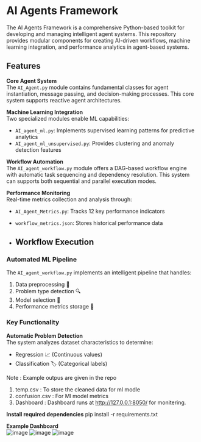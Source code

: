 # AI Agents Framework

The AI Agents Framework is a comprehensive Python-based toolkit for developing and managing intelligent agent systems. This repository provides modular components for creating AI-driven workflows, machine learning integration, and performance analytics in agent-based systems.

## Features

**Core Agent System**  
The `AI_Agent.py` module contains fundamental classes for agent instantiation, message passing, and decision-making processes. This core system supports reactive agent architectures.

**Machine Learning Integration**  
Two specialized modules enable ML capabilities:
- `AI_agent_ml.py`: Implements supervised learning patterns for predictive analytics
- `AI_agent_ml_unsupervised.py`: Provides clustering and anomaly detection features

**Workflow Automation**  
The `AI_agent_workflow.py` module offers a DAG-based workflow engine with automatic task sequencing and dependency resolution. This system can supports both sequential and parallel execution modes.

**Performance Monitoring**  
Real-time metrics collection and analysis through:
- `AI_Agent_Metrics.py`: Tracks 12 key performance indicators
- `workflow_metrics.json`: Stores historical performance data

- ## Workflow Execution

### Automated ML Pipeline
The `AI_agent_workflow.py` implements an intelligent pipeline that handles:
1. Data preprocessing 🧹
2. Problem type detection 🔍 
3. Model selection 🤖
4. Performance metrics storage 💾


### Key Functionality
**Automatic Problem Detection**  
The system analyzes dataset characteristics to determine:
- Regression 📈 (Continuous values)
- Classification 🏷️ (Categorical labels)

Note : Example outpus are given in the repo 
1. temp.csv : To store the cleaned data for ml modle
2. confusion.csv :  For Ml model metrics
3. Dashboard : Dashboard runs at http://127.0.0.1:8050/ for monitering.

**Install required dependencies** 
pip install -r requirements.txt

**Example Dashboard**  
![image](https://github.com/user-attachments/assets/06105ebd-680d-4eb9-9dca-11d595275970)
![image](https://github.com/user-attachments/assets/ae81197b-9e0f-4c12-92b1-f76b0351d3df)
![image](https://github.com/user-attachments/assets/950feab4-53aa-45a2-944e-ec9cf8e34b71)











